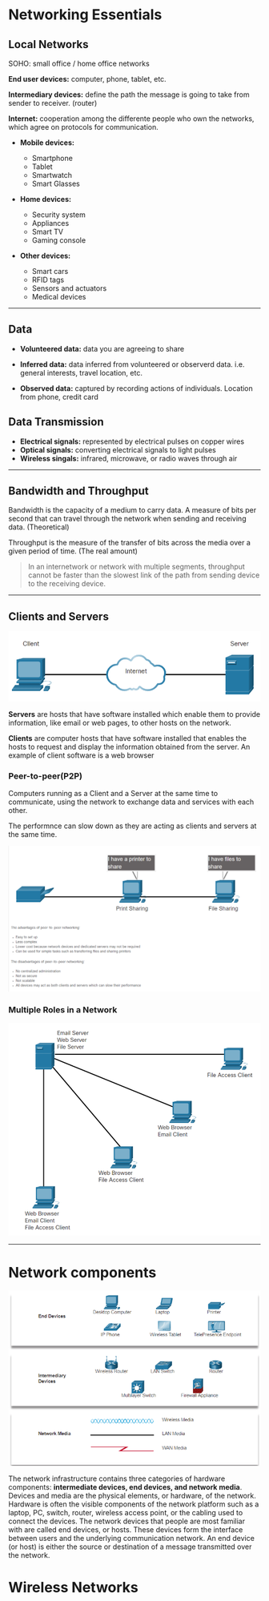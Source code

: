 # Networking Essentials
## Local Networks
SOHO: small office / home office networks

**End user devices:** computer, phone, tablet, etc.

**Intermediary devices:** define the path the message is going to take from sender to receiver. (router)

**Internet:** cooperation among the differente people who own the networks, which agree on protocols for communication.

* **Mobile devices:** 
  * Smartphone
  * Tablet
  * Smartwatch
  * Smart Glasses

* **Home devices:**
  * Security system
  * Appliances
  * Smart TV
  * Gaming console

* **Other devices:**
  * Smart cars
  * RFID tags
  * Sensors and actuators
  * Medical devices

---
## Data
* **Volunteered data:** data you are agreeing to share

* **Inferred data:** data inferred from volunteered or observerd data. i.e. general interests, travel location, etc.

* **Observed data:** captured by recording actions of individuals. Location from phone, credit card 

## Data Transmission
* **Electrical signals:** represented by electrical pulses on copper wires
* **Optical signals:** converting electrical signals to light pulses
* **Wireless singals:** infrared, microwave, or radio waves through air 

---
## Bandwidth and Throughput
Bandwidth is the capacity of a medium to carry data. A measure of bits per second that can travel through the network when sending and receiving data. (Theoretical)

Throughput is the measure of the transfer of bits across the media over a given period of time. (The real amount)

>In an internetwork or network with multiple segments, throughput cannot be faster than the slowest link of the path from sending device to the receiving device.
---
## Clients and Servers
![](2021-07-29-23-10-44.png)

**Servers** are hosts that have software installed which enable them to provide information, like email or web pages, to other hosts on the network.

**Clients** are computer hosts that have software installed that enables the hosts to request and display the information obtained from the server. An example of client software is a web browser

### Peer-to-peer(P2P)
Computers running as a Client and a Server at the same time to communicate, using the network to exchange data and services with each other.

The performnce can slow down as they are acting as clients and servers at the same time.

![](2021-07-29-23-24-28.png)

### Multiple Roles in a Network

![](2021-07-29-23-36-01.png)
***
# Network components
![](2021-08-06-16-00-18.png)

The network infrastructure contains three categories of hardware components: **intermediate devices, end devices, and network media**. Devices and media are the physical elements, or hardware, of the network. Hardware is often the visible components of the network platform such as a laptop, PC, switch, router, wireless access point, or the cabling used to connect the devices. The network devices that people are most familiar with are called end devices, or hosts. These devices form the interface between users and the underlying communication network. An end device (or host) is either the source or destination of a message transmitted over the network.

# Wireless Networks